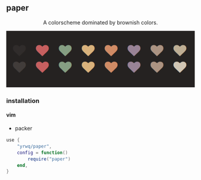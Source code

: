 ## paper

<p align="center">A colorscheme dominated by brownish colors.</p>

<p align="center"><img src="palette.png" /><p>


### installation

#### vim

- packer

```lua
use {
	"yrwq/paper",
	config = function()
	    require("paper")
	end,
}
```
